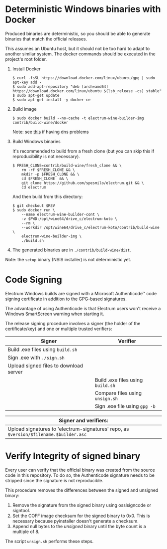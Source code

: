 Deterministic Windows binaries with Docker
==========================================

Produced binaries are deterministic, so you should be able to generate
binaries that match the official releases.

This assumes an Ubuntu host, but it should not be too hard to adapt to another
similar system. The docker commands should be executed in the project's root
folder.

1. Install Docker

    ```
    $ curl -fsSL https://download.docker.com/linux/ubuntu/gpg | sudo apt-key add -
    $ sudo add-apt-repository "deb [arch=amd64] https://download.docker.com/linux/ubuntu $(lsb_release -cs) stable"
    $ sudo apt-get update
    $ sudo apt-get install -y docker-ce
    ```

2. Build image

    ```
    $ sudo docker build --no-cache -t electrum-wine-builder-img contrib/build-wine/docker
    ```

    Note: see [this](https://stackoverflow.com/a/40516974/7499128) if having dns problems

3. Build Windows binaries

    It's recommended to build from a fresh clone
    (but you can skip this if reproducibility is not necessary).

    ```
    $ FRESH_CLONE=contrib/build-wine/fresh_clone && \
        rm -rf $FRESH_CLONE && \
        mkdir -p $FRESH_CLONE && \
        cd $FRESH_CLONE  && \
        git clone https://github.com/spesmilo/electrum.git && \
        cd electrum
    ```

    And then build from this directory:
    ```
    $ git checkout $REV
    $ sudo docker run \
        --name electrum-wine-builder-cont \
        -v $PWD:/opt/wine64/drive_c/electrum-koto \
        --rm \
        --workdir /opt/wine64/drive_c/electrum-koto/contrib/build-wine \
        electrum-wine-builder-img \
        ./build.sh
    ```
4. The generated binaries are in `./contrib/build-wine/dist`.



Note: the `setup` binary (NSIS installer) is not deterministic yet.


Code Signing
============

Electrum Windows builds are signed with a Microsoft Authenticode™ code signing
certificate in addition to the GPG-based signatures.

The advantage of using Authenticode is that Electrum users won't receive a 
Windows SmartScreen warning when starting it.

The release signing procedure involves a signer (the holder of the
certificate/key) and one or multiple trusted verifiers:


| Signer                                                    | Verifier                          |
|-----------------------------------------------------------|-----------------------------------|
| Build .exe files using `build.sh`                         |                                   |
| Sign .exe with `./sign.sh`                                |                                   |
| Upload signed files to download server                    |                                   |
|                                                           | Build .exe files using `build.sh` |
|                                                           | Compare files using `unsign.sh`   |
|                                                           | Sign .exe file using `gpg -b`     |

| Signer and verifiers:                                                                         |
|-----------------------------------------------------------------------------------------------|
| Upload signatures to 'electrum-signatures' repo, as `$version/$filename.$builder.asc`         |



Verify Integrity of signed binary
=================================

Every user can verify that the official binary was created from the source code in this 
repository. To do so, the Authenticode signature needs to be stripped since the signature
is not reproducible.

This procedure removes the differences between the signed and unsigned binary:

1. Remove the signature from the signed binary using osslsigncode or signtool.
2. Set the COFF image checksum for the signed binary to 0x0. This is necessary
   because pyinstaller doesn't generate a checksum.
3. Append null bytes to the _unsigned_ binary until the byte count is a multiple
   of 8.

The script `unsign.sh` performs these steps.
